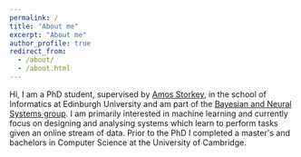 ```yaml
---
permalink: /
title: "About me"
excerpt: "About me"
author_profile: true
redirect_from: 
  - /about/
  - /about.html
---
```


Hi, I am a PhD student, supervised by [Amos Storkey](https://homepages.inf.ed.ac.uk/amos/), in the school of Informatics at Edinburgh University and am part of the [Bayesian and Neural Systems group](https://www.bayeswatch.com/). I am primarily interested in machine learning and currently focus on designing and analysing systems which learn to perform tasks given an online stream of data. Prior to the PhD I completed a master's and bachelors in Computer Science at the University of Cambridge.  

